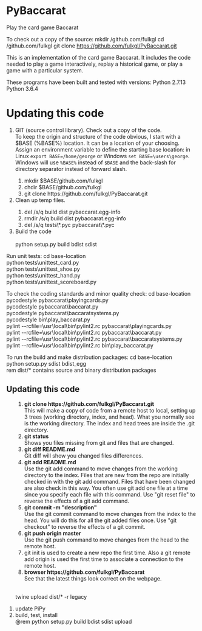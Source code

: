 # PyBaccarat
Play the card game Baccarat

To check out a copy of the source:
    mkdir /github.com/fulkgl
    cd /github.com/fulkgl
    git clone https://github.com/fulkgl/PyBaccarat.git

This is an implementation of the card game Baccarat. It includes the code
needed to play a game interactively, replay a historical game, or play a
game with a particular system.

These programs have been built and tested with versions:
    Python 2.7.13
    Python 3.6.4

<h1>Updating this code</h1>
<ol compact>
<li>GIT (source control library). Check out a copy of the code.
<br>To keep the origin and structure of the code obvious, I start
with a $BASE (%BASE%) location. It can be a location of your choosing.
Assign an environment variable to define the starting base location:
in Linux <code>export BASE=/home/george</code> or Windows
<code>set BASE=\users\george</code>. Windows will use <code>%BASE%</code>
instead of <code>$BASE</code> and the back-slash for directory
separator instead of forward slash.
</li><ol compact>
<li>mkdir $BASE/github.com/fulkgl</li>
<li>chdir $BASE/github.com/fulkgl</li>
<li>git clone https://github.com/fulkgl/PyBaccarat.git</li>
</ol>
<li>Clean up temp files.</li>
<ol compact>
<li>del /s/q build dist pybaccarat.egg-info</li>
<li>rmdir /s/q build dist pybaccarat.egg-info</li>
<li>del /s/q tests\*.pyc pybaccarat\*.pyc</li>
</ol>
<li>Build the code</li>
<br>python setup.py build bdist sdist
</ol>





Run unit tests:
    cd base-location
    <br>python tests\unittest_card.py
    <br>python tests\unittest_shoe.py
    <br>python tests\unittest_hand.py
    <br>python tests\unittest_scoreboard.py

To check the coding standards and minor quality check:
    cd base-location
    <br>pycodestyle pybaccarat\playingcards.py
    <br>pycodestyle pybaccarat\baccarat.py
    <br>pycodestyle pybaccarat\baccaratsystems.py
    <br>pycodestyle bin\play_baccarat.py
    <br>pylint --rcfile=\usr\local\bin\pylint2.rc pybaccarat\playingcards.py
    <br>pylint --rcfile=\usr\local\bin\pylint2.rc pybaccarat\baccarat.py
    <br>pylint --rcfile=\usr\local\bin\pylint2.rc pybaccarat\baccaratsystems.py
    <br>pylint --rcfile=\usr\local\bin\pylint2.rc bin\play_baccarat.py

To run the build and make distribution packages:
    cd base-location
    <br>python setup.py sdist bdist_egg
    <br>rem dist/* contains source and binary distribution packages

<h2>Updating this code</h2>
<ol compact>


<ol compact>
<li><B>git clone https://github.com/fulkgl/PyBaccarat.git</B>
<BR>This will make a copy of code from a remote host to local, 
setting up 3 trees (working directory, index, and head). 
What you normally see is the working directory. The index and head
trees are inside the .git directory.</li>
<li><b>git status</b><BR>Shows you files missing from git and files
that are changed.</li>
<li><b>git diff README.md</B><br>Git diff will show you
changed files differences.
<li><b>git add README.md</b><br>Use the git add
command to move changes from the working directory to the index.
Files that are new from the repo are initially checked in with
the git add command. Files that have been changed are also 
check in this way. You often use git add one file at a time since
you specify each file with this command. Use "git reset file"
to reverse the effects of a git add command.</li>
<li><b>git commit -m "description"</b><br>Use the git commit 
command to move changes from the index to the head.
You will do this for all the git added files once.
Use "git checkout" to reverse the effects of a git commit.</li>
<li><b>git push origin master</b><br>Use the git push command to 
move changes from the head to
the remote host.</li>
<li>git init is used to create a new repo the first time.
Also a git remote add origin is used the first time to
associate a connection to the remote host.</li>
<li><B>browser https://github.com/fulkgl/PyBaccarat</B>
<br>See that the latest things look correct on the webpage.</li>
</ol>

<br>twine upload dist/* -r legacy
<li>update PiPy</li>
<li>build, test, install</li>
@rem python setup.py build bdist sdist upload
</ol>
